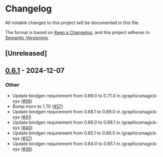 # Changelog

All notable changes to this project will be documented in this file.

The format is based on [Keep a Changelog](https://keepachangelog.com/en/1.0.0/),
and this project adheres to [Semantic Versioning](https://semver.org/spec/v2.0.0.html).

## [Unreleased]

## [0.6.1](https://github.com/graphicsmagick-rs/graphicsmagick-rs/compare/graphicsmagick-sys-v0.6.0...graphicsmagick-sys-v0.6.1) - 2024-12-07

### Other

- Update bindgen requirement from 0.69.0 to 0.71.0 in /graphicsmagick-sys ([#56](https://github.com/graphicsmagick-rs/graphicsmagick-rs/pull/56))
- Bump msrv to 1.70 ([#57](https://github.com/graphicsmagick-rs/graphicsmagick-rs/pull/57))
- Update bindgen requirement from 0.68.1 to 0.69.0 in /graphicsmagick-sys ([#41](https://github.com/graphicsmagick-rs/graphicsmagick-rs/pull/41))
- Update bindgen requirement from 0.66.0 to 0.68.1 in /graphicsmagick-sys ([#40](https://github.com/graphicsmagick-rs/graphicsmagick-rs/pull/40))
- Update bindgen requirement from 0.65.1 to 0.66.0 in /graphicsmagick-sys ([#37](https://github.com/graphicsmagick-rs/graphicsmagick-rs/pull/37))
- Update bindgen requirement from 0.64.0 to 0.65.1 in /graphicsmagick-sys ([#36](https://github.com/graphicsmagick-rs/graphicsmagick-rs/pull/36))

